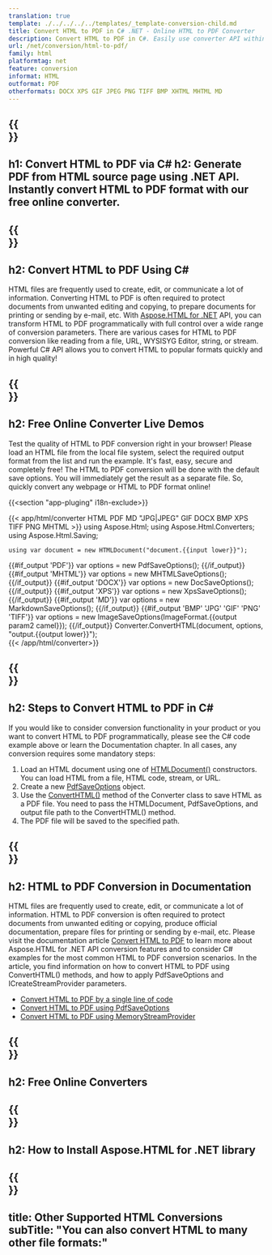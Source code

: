 ```yaml
---
translation: true
template: ./../../../../templates/_template-conversion-child.md
title: Convert HTML to PDF in C# .NET - Online HTML to PDF Converter
description: Convert HTML to PDF in C#. Easily use converter API within ASP.NET or any .NET application. Try online HTML to PDF Converter for free!
url: /net/conversion/html-to-pdf/
family: html
platformtag: net
feature: conversion
informat: HTML
outformat: PDF
otherformats: DOCX XPS GIF JPEG PNG TIFF BMP XHTML MHTML MD 
---
```


{{<section banner>}}
---
h1: Convert HTML to PDF via C#
h2: Generate PDF from HTML source page using .NET API. Instantly convert HTML to PDF format with our free online converter.
---

{{<section overview>}}
---
h2: Convert HTML to PDF Using C#
---

HTML files are frequently used to create, edit, or communicate a lot of information. Converting HTML to PDF is often required to protect documents from unwanted editing and copying, to prepare documents for printing or sending by e-mail, etc. With [Aspose.HTML for .NET](https://products.aspose.com/html/net/) API, you can transform HTML to PDF programmatically with full control over a wide range of conversion parameters. There are various cases for HTML to PDF conversion like reading from a file, URL, WYSISYG Editor, string, or stream. Powerful C# API allows you to convert HTML to popular formats quickly and in high quality!

{{<section demos>}}
---
h2: Free Online Converter Live Demos
---

Test the quality of HTML to PDF conversion right in your browser! Please load an HTML file from the local file system, select the required output format from the list and run the example. It's fast, easy, secure and completely free! The HTML to PDF conversion will be done with the default save options. You will immediately get the result as a separate file. So, quickly convert any webpage or HTML to PDF format online!

{{<section "app-pluging" i18n-exclude>}}

{{< app/html/converter HTML PDF MD "JPG|JPEG" GIF DOCX BMP XPS TIFF PNG MHTML >}}
using Aspose.Html;
using Aspose.Html.Converters;
using Aspose.Html.Saving;

    using var document = new HTMLDocument("document.{{input lower}}");
{{#if_output 'PDF'}}
    var options = new PdfSaveOptions();
{{/if_output}}
{{#if_output 'MHTML'}}
    var options = new MHTMLSaveOptions();
{{/if_output}}
{{#if_output 'DOCX'}}
    var options = new DocSaveOptions();
{{/if_output}}
{{#if_output 'XPS'}}
    var options = new XpsSaveOptions();
{{/if_output}}
{{#if_output 'MD'}}
    var options = new MarkdownSaveOptions();
{{/if_output}}
{{#if_output 'BMP' 'JPG' 'GIF' 'PNG' 'TIFF'}}
    var options = new ImageSaveOptions(ImageFormat.{{output param2 camel}});
{{/if_output}}
    Converter.ConvertHTML(document, options, "output.{{output lower}}");   
{{< /app/html/converter>}} 


{{<section steps>}}
---
h2: Steps to Convert HTML to PDF in C#
---

If you would like to consider conversion functionality in your product or you want to convert HTML to PDF programmatically, please see the C# code example above or learn the Documentation chapter. In all cases, any conversion requires some mandatory steps:

1.  Load an HTML document using one of [HTMLDocument()](https://apireference.aspose.com/html/net/aspose.html/htmldocument) constructors. You can load HTML from a file, HTML code, stream, or URL.
1.  Create a new [PdfSaveOptions](https://apireference.aspose.com/html/net/aspose.html.saving/pdfsaveoptions) object.
1.  Use the [ConvertHTML()](https://apireference.aspose.com/html/net/aspose.html.converters/converter/converthtml/) method of the Converter class to save HTML as a PDF file. You need to pass the HTMLDocument, PdfSaveOptions, and output file path to the ConvertHTML() method.
1.  The PDF file will be saved to the specified path.


{{<section documentation>}}
---
h2: HTML to PDF Conversion in Documentation
---

HTML files are frequently used to create, edit, or communicate a lot of information. HTML to PDF conversion is often required to protect documents from unwanted editing or copying, produce official documentation, prepare files for printing or sending by e-mail, etc.  Please visit the documentation article [Convert HTML to PDF](https://docs.aspose.com/html/net/converting-between-formats/html-to-pdf/) to learn more about Aspose.HTML for .NET API conversion features and to consider C# examples for the most common HTML to PDF conversion scenarios. In the article, you find information on how to convert HTML to PDF using ConvertHTML() methods, and how to apply PdfSaveOptions and ICreateStreamProvider parameters.
  -  <a href="https://docs.aspose.com/html/net/converting-between-formats/html-to-pdf/#html-to-pdf-by-a-single-line-of-code" target="_blank">Convert HTML to PDF by a single line of code</a>
  - <a href="https://docs.aspose.com/html/net/converting-between-formats/html-to-pdf/#convert-html-to-pdf-in-c-using-pdfsaveoptions" target="_blank">Convert HTML to PDF using PdfSaveOptions</a>
  - <a href="https://docs.aspose.com/html/net/converting-between-formats/html-to-pdf/#output-stream-providers" target="_blank">Convert HTML to PDF using MemoryStreamProvider</a>

{{<section online-converters>}}
---
h2: Free Online Converters
---

{{<section get-started>}}
---
h2: How to Install Aspose.HTML for .NET library
---

{{<section other-conversions>}}
---
title: Other Supported HTML Conversions
subTitle: "You can also convert HTML to many other file formats:"
---